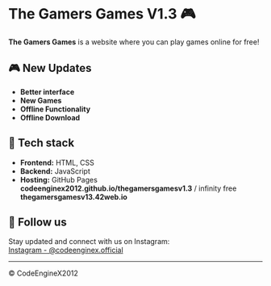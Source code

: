 # The Gamers Games V1.3 🎮

**The Gamers Games** is a website where you can play games online for free!

## 🎮 New Updates

- **Better interface**
- **New Games**
- **Offline Functionality**
- **Offline Download**

## 🔧 Tech stack

- **Frontend:** HTML, CSS  
- **Backend:** JavaScript
- **Hosting:** GitHub Pages **codeenginex2012.github.io/thegamersgamesv1.3** / infinity free **thegamersgamesv13.42web.io**

## 🔗 FoIIow us

Stay updated and connect with us on Instagram:  
[Instagram - @codeenginex.official](https://instagram.com/codeenginex.official)

---

© CodeEngineX2012
